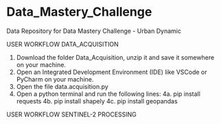 # Data_Mastery_Challenge
Data Repository for Data Mastery Challenge - Urban Dynamic

USER WORKFLOW DATA_ACQUISITION

1. Download the folder Data_Acquisition, unzip it and save it somewhere on your machine.
2. Open an Integrated Development Environment (IDE) like VSCode or PyCharm on your machine.
3. Open the file data.acquisition.py
4. Open a python terminal and run the following lines: 
4a. pip install requests
4b. pip install shapely
4c. pip install geopandas 




USER WORKFLOW SENTINEL-2 PROCESSING
